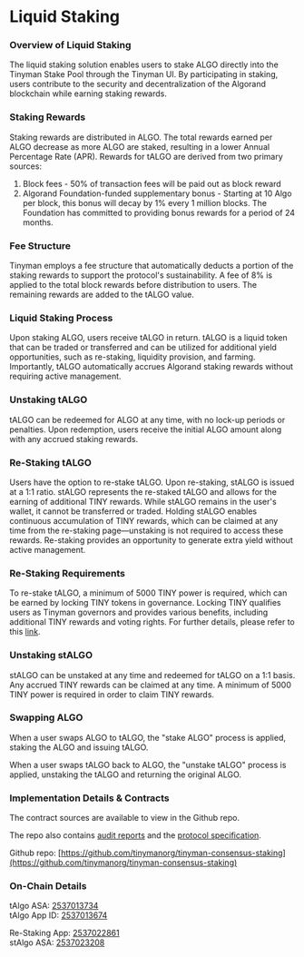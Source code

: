 # Liquid Staking

### Overview of Liquid Staking

The liquid staking solution enables users to stake ALGO directly into the Tinyman Stake Pool through the Tinyman UI. By participating in staking, users contribute to the security and decentralization of the Algorand blockchain while earning staking rewards.

### Staking Rewards

Staking rewards are distributed in ALGO. The total rewards earned per ALGO decrease as more ALGO are staked, resulting in a lower Annual Percentage Rate (APR). Rewards for tALGO are derived from two primary sources:

1. ﻿﻿Block fees - 50% of transaction fees will be paid out as block reward
2. ﻿﻿Algorand Foundation-funded supplementary bonus - Starting at 10 Algo per block, this bonus will decay by 1% every 1 million blocks. The Foundation has committed to providing bonus rewards for a period of 24 months.

### Fee Structure

Tinyman employs a fee structure that automatically deducts a portion of the staking rewards to support the protocol's sustainability. A fee of 8% is applied to the total block rewards before distribution to users. The remaining rewards are added to the tALGO value.&#x20;

### Liquid Staking Process

Upon staking ALGO, users receive tALGO in return. tALGO is a liquid token that can be traded or transferred and can be utilized for additional yield opportunities, such as re-staking, liquidity provision, and farming. Importantly, tALGO automatically accrues Algorand staking rewards without requiring active management.

### Unstaking tALGO

tALGO can be redeemed for ALGO at any time, with no lock-up periods or penalties. Upon redemption, users receive the initial ALGO amount along with any accrued staking rewards.

### Re-Staking tALGO

Users have the option to re-stake tALGO. Upon re-staking, stALGO is issued at a 1:1 ratio. stALGO represents the re-staked tALGO and allows for the earning of additional TINY rewards. While stALGO remains in the user's wallet, it cannot be transferred or traded. Holding stALGO enables continuous accumulation of TINY rewards, which can be claimed at any time from the re-staking page—unstaking is not required to access these rewards. Re-staking provides an opportunity to generate extra yield without active management.

### Re-Staking Requirements

To re-stake tALGO, a minimum of 5000 TINY power is required, which can be earned by locking TINY tokens in governance. Locking TINY qualifies users as Tinyman governors and provides various benefits, including additional TINY rewards and voting rights. For further details, please refer to this [link](https://docs.tinyman.org/token-and-governance/governance-details/governance-vault).

### Unstaking stALGO

stALGO can be unstaked at any time and redeemed for tALGO on a 1:1 basis. Any accrued TINY rewards can be claimed at any time. A minimum of 5000 TINY power is required in order to claim TINY rewards. &#x20;

### Swapping ALGO

When a user swaps ALGO to tALGO, the "stake ALGO" process is applied, staking the ALGO and issuing tALGO.

When a user swaps tALGO back to ALGO, the "unstake tALGO" process is applied, unstaking the tALGO and returning the original ALGO.





### Implementation Details & Contracts

The contract sources are available to view in the Github repo.

The repo also contains [audit reports](https://github.com/tinymanorg/tinyman-consensus-staking/tree/main/audits) and the [protocol specification](https://github.com/tinymanorg/tinyman-consensus-staking/blob/main/docs/Tinyman_Liquid_Staking_Protocol_Specification.pdf).

Github repo: [https://github.com/tinymanorg/tinyman-consensus-staking](https://github.com/tinymanorg/tinyman-consensus-staking)

### On-Chain Details

tAlgo ASA:  [2537013734](https://lora.algokit.io/mainnet/asset/2537013734)\
tAlgo App ID: [2537013674](https://lora.algokit.io/mainnet/application/2537013674)

Re-Staking App: [2537022861](https://lora.algokit.io/mainnet/application/2537022861)\
stAlgo ASA: [2537023208](https://lora.algokit.io/mainnet/asset/2537023208)
